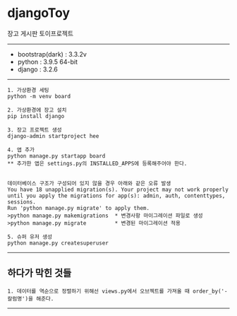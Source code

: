 # djangoToy
장고 게시판 토이프로젝트

*****
* bootstrap(dark) : 3.3.2v
* python : 3.9.5 64-bit
* django : 3.2.6
*****


```
1. 가상환경 세팅
python -m venv board

2. 가상환경에 장고 설치
pip install django

3. 장고 프로젝트 생성
django-admin startproject hee

4. 앱 추가
python manage.py startapp board
** 추가한 앱은 settings.py의 INSTALLED_APPS에 등록해주어야 한다.


데이터베이스 구조가 구성되어 있지 않을 경우 아래와 같은 오류 발생
You have 18 unapplied migration(s). Your project may not work properly until you apply the migrations for app(s): admin, auth, contenttypes, sessions.    
Run 'python manage.py migrate' to apply them.
>python manage.py makemigrations  * 변경사항 마이그레이션 파일로 생성
>python manage.py migrate         * 변경된 마이그레이션 적용

5. 슈퍼 유저 생성
python manage.py createsuperuser

```
*****
## 하다가 막힌 것들
```
1. 데이터를 역순으로 정렬하기 위해선 views.py에서 오브젝트를 가져올 때 order_by('-칼럼명')을 해준다.

```

*****

